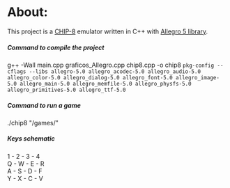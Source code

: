 # About:
This project is a [CHIP-8](https://en.wikipedia.org/wiki/CHIP-8) emulator written in C++ with [Allegro 5 library](http://liballeg.org/).

##### Command to compile the project
g++ -Wall main.cpp graficos_Allegro.cpp chip8.cpp -o chip8 `pkg-config --cflags --libs allegro-5.0 allegro_acodec-5.0 allegro_audio-5.0 allegro_color-5.0 allegro_dialog-5.0 allegro_font-5.0 allegro_image-5.0 allegro_main-5.0 allegro_memfile-5.0 allegro_physfs-5.0 allegro_primitives-5.0 allegro_ttf-5.0`

##### Command to run a game 
./chip8 "/games/<game>"

##### Keys schematic

1 - 2 - 3 - 4  
Q - W - E - R  
A - S - D - F  
Y - X - C - V  


